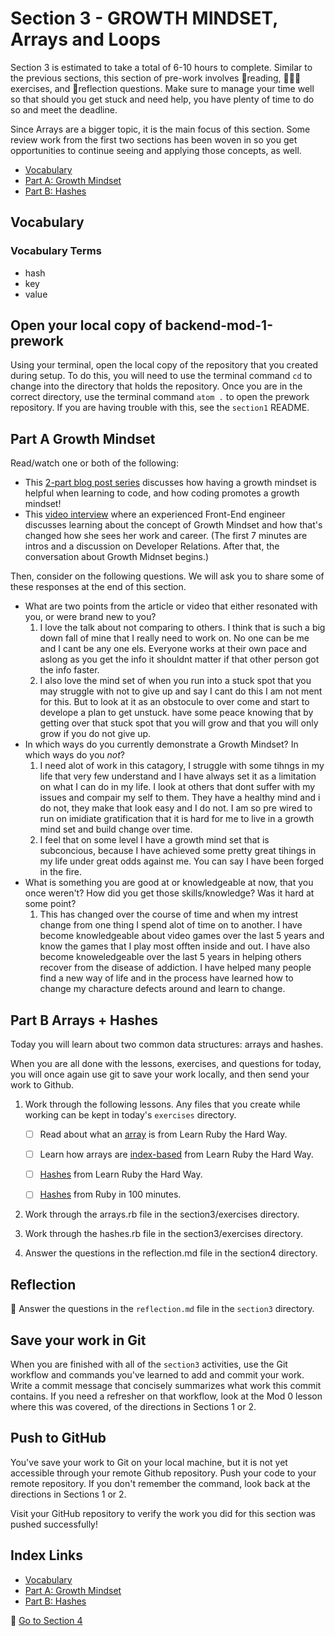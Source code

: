 # Section 3 - GROWTH MINDSET, Arrays and Loops

Section 3 is estimated to take a total of 6-10 hours to complete. Similar to the previous sections, this section of pre-work involves 📒reading, 👩🏻‍💻exercises, and 📝reflection questions. Make sure to manage your time well so that should you get stuck and need help, you have plenty of time to do so and meet the deadline.

Since Arrays are a bigger topic, it is the main focus of this section. Some review work from the first two sections has been woven in so you get opportunities to continue seeing and applying those concepts, as well.

- [Vocabulary](#Vocabulary)
- [Part A: Growth Mindset](#Part-A-Growth-Mindset)
- [Part B: Hashes](#Part-B-Hashes)

## Vocabulary

### Vocabulary Terms

- hash
- key
- value

## Open your local copy of backend-mod-1-prework

Using your terminal, open the local copy of the repository that you created during setup.  To do this, you will need to use the terminal command `cd` to change into the directory that holds the repository. Once you are in the correct directory, use the terminal command `atom .` to open the prework repository. If you are having trouble with this, see the `section1` README.

## Part A Growth Mindset

Read/watch one or both of the following:
- This [2-part blog post series](https://blog.mindsetworks.com/entry/how-having-a-growth-mindset-can-help-you-learn-to-code) discusses how having a growth mindset is helpful when learning to code, and how coding promotes a growth mindset!
- This [video interview](https://dev.to/hackflix_dev/how-to-hack-a-growth-mindset-b1g) where an experienced Front-End engineer discusses learning about the concept of Growth Mindset and how that's changed how she sees her work and career. (The first 7 minutes are intros and a discussion on Developer Relations. After that, the conversation about Growth Midnset begins.)

Then, consider on the following questions. We will ask you to share some of these responses at the end of this section.
- What are two points from the article or video that either resonated with you, or were brand new to you?
    1. I love the talk about not comparing to others. I think that is such a big down fall of mine that I really need to work on.  No one can be me and I cant be any one els.  Everyone works at their own pace and aslong as you get the info it shouldnt matter if that other person got the info faster.
    2. I also love the mind set of when you run into a stuck spot that you may struggle with not to give up and say I cant do this I am not ment for this.  But to look at it as an obstocule to over come and start to develope a plan to get unstuck.  have some peace knowing that by getting over that stuck spot that you will grow and that you will only grow if you do not give up.
- In which ways do you currently demonstrate a Growth Mindset? In which ways do you _not_?
    1. I need alot of work in this catagory, I struggle with some tihngs in my life that very few understand and I have always set it as a limitation on what I can do in my life.  I look at others that dont suffer with my issues and compair my self to them.  They have a healthy mind and i do not, they make that look easy and I do not.  I am so pre wired to run on imidiate gratification that it is hard for me to live in a growth mind set and build change over time.
    2. I feel that on some level I have a growth mind set that is subconcious, because I have achieved some pretty great tihings in my life under great odds against me.  You can say I have been forged in the fire.
- What is something you are good at or knowledgeable at now, that you once weren't? How did you get those skills/knowledge? Was it hard at some point?
    1. This has changed over the course of time and when my intrest change from one thing I spend alot of time on to another.  I have become knowledgeable about video games over the last 5 years and know the games that I play most offten inside and out.  I have also become knoweledgeable over the last 5 years in helping others recover from the disease of addiction.  I have helped many people find a new way of life and in the process have learned how to change my characture defects around and learn to change.

## Part B Arrays + Hashes

Today you will learn about two common data structures: arrays and hashes.

When you are all done with the lessons, exercises, and questions for today, you will once again use git to save your work locally, and then send your work to Github.

1. Work through the following lessons. Any files that you create while working can be kept in today's `exercises` directory. 
    - [ ] Read about what an [array](https://learnrubythehardway.org/book/ex32.html) is from Learn Ruby the Hard Way.

    - [ ] Learn how arrays are [index-based](https://learnrubythehardway.org/book/ex34.html) from Learn Ruby the Hard Way.

    - [ ] [Hashes](https://learnrubythehardway.org/book/ex39.html) from Learn Ruby the Hard Way.

    - [ ] [Hashes](http://tutorials.jumpstartlab.com/projects/ruby_in_100_minutes.html#8.-hashes) from Ruby in 100 minutes.

1. Work through the arrays.rb file in the section3/exercises directory.

1. Work through the hashes.rb file in the section3/exercises directory.

1. Answer the questions in the reflection.md file in the section4 directory.

## Reflection

📝 Answer the questions in the `reflection.md` file in the `section3` directory.

## Save your work in Git

When you are finished with all of the `section3` activities, use the Git workflow and commands you've learned to add and commit your work. Write a commit message that concisely summarizes what work this commit contains. If you need a refresher on that workflow, look at the Mod 0 lesson where this was covered, of the directions in Sections 1 or 2.

## Push to GitHub

You've save your work to Git on your local machine, but it is not yet accessible through your remote Github repository. Push your code to your remote repository. If you don't remember the command, look back at the directions in Sections 1 or 2.

Visit your GitHub repository to verify the work you did for this section was pushed successfully!


## Index Links

- [Vocabulary](#Vocabulary)
- [Part A: Growth Mindset](#Part-A-Growth-Mindset)
- [Part B: Hashes](#Part-B-Hashes)

🚀 [Go to Section 4](../section4)
